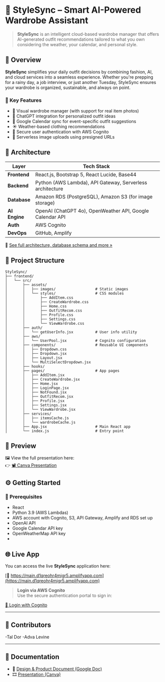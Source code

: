 # 👗 StyleSync – Smart AI-Powered Wardrobe Assistant

> **StyleSync** is an intelligent cloud-based wardrobe manager that offers AI-generated outfit recommendations tailored to what you own considering the weather, your calendar, and personal style.


## 🚀 Overview

**StyleSync** simplifies your daily outfit decisions by combining fashion, AI, and cloud services into a seamless experience. Whether you're prepping for a rainy day, a job interview, or just another Tuesday, StyleSync ensures your wardrobe is organized, sustainable, and always on point.

### 🧠 Key Features

- 📸 Visual wardrobe manager (with support for real item photos)
- 🧠 ChatGPT integration for personalized outfit ideas
- 📅 Google Calendar sync for event-specific outfit suggestions
- ☀️ Weather-based clothing recommendations
- 🔐 Secure user authentication with AWS Cognito
- 📂 Serverless image uploads using presigned URLs


## 🧱 Architecture

| Layer         | Tech Stack                                                                 |
|--------------|-----------------------------------------------------------------------------|
| **Frontend** | React.js, Bootstrap 5, React Lucide, Base44                                 |
| **Backend**  | Python (AWS Lambda), API Gateway, Serverless architecture                   |
| **Database** | Amazon RDS (PostgreSQL), Amazon S3 (for image storage)                      |
| **AI Engine**| OpenAI (ChatGPT 4o), OpenWeather API, Google Calendar API                   |
| **Auth**     | AWS Cognito                                                                 |
| **DevOps**   | GitHub, Amplify                                                             |

📖 [See full architecture, database schema and more »](https://docs.google.com/document/d/1ZKNXdOoVsXKeEqCixGz9XjZz7PlInmsP1lvIcFWbmcI/edit?usp=sharing)


## 📂 Project Structure

```text
StyleSync/
├── frontend/
│   └── src/
│       ├── assets/
│       │   ├── images/                  # Static images
│       │   └── styles/                  # CSS modules
│       │       ├── AddItem.css
│       │       ├── CreateWardrobe.css
│       │       ├── Home.css
│       │       ├── OutfitRecom.css
│       │       ├── Profile.css
│       │       ├── Settings.css
│       │       └── ViewWardrobe.css
│       ├── auth/
│       │   └── getUserInfo.jsx          # User info utility
│       ├── aws/
│       │   └── UserPool.jsx             # Cognito configuration
│       ├── components/                  # Reusable UI components
│       │   ├── Dropdown.css
│       │   ├── Dropdown.jsx
│       │   ├── Layout.jsx
│       │   └── MultiSelectDropdown.jsx
│       ├── hooks/
│       ├── pages/                       # App pages
│       │   ├── AddItem.jsx
│       │   ├── CreateWardrobe.jsx
│       │   ├── Home.jsx
│       │   ├── LoginPage.jsx
│       │   ├── NotFound.jsx
│       │   ├── OutfitRecom.jsx
│       │   ├── Profile.jsx
│       │   ├── Settings.jsx
│       │   └── ViewWardrobe.jsx
│       ├── services/
│       │   ├── itemsCache.js
│       │   └── wardrobeCache.js
│       ├── App.jsx                      # Main React app
│       └── index.js                     # Entry point
```
## 📸 Preview

🖼️ View the full presentation here:  
👉 [📽️ Canva Presentation](https://www.canva.com/design/DAGoXQ5NmL8/3Joqi5oPXk0UjTp440KRMw/edit?utm_content=DAGoXQ5NmL8&utm_campaign=designshare&utm_medium=link2&utm_source=sharebutton)


## ⚙️ Getting Started

### 🔐 Prerequisites

- React
- Python 3.9 (AWS Lambdas)
- AWS account with Cognito, S3, API Gateway, Amplify and RDS set up
- OpenAI API
- Google Calendar API key
- OpenWeatherMap API key
- 

## 🌐 Live App

You can access the live **StyleSync** application here:

[🔗 https://main.d1qreohr4migr5.amplifyapp.com](https://main.d1qreohr4migr5.amplifyapp.com)

> **Login via AWS Cognito**  
Use the secure authentication portal to sign in:

[🔐 Login with Cognito](https://us-east-1lvylnwjnh.auth.us-east-1.amazoncognito.com/login?client_id=6jt8p3s82dcj78eomqpra1qo0i&response_type=code&scope=email+openid+profile&redirect_uri=https://main.d1qr_)

---
## 🤝 Contributors
-Tal Dor
-Adva Levine

---
## 📄 Documentation

- 📘 [Design & Product Document (Google Doc)](https://docs.google.com/document/d/1ZKNXdOoVsXKeEqCixGz9XjZz7PlInmsP1lvIcFWbmcI/edit?usp=sharing)
- 🎞️ [Presentation (Canva)](https://www.canva.com/design/DAGoXQ5NmL8/3Joqi5oPXk0UjTp440KRMw/edit?utm_content=DAGoXQ5NmL8&utm_campaign=designshare&utm_medium=link2&utm_source=sharebutton)
